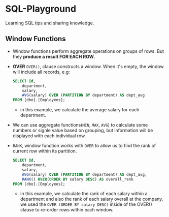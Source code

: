 # SQL-Playground
Learning SQL tips and sharing knowledge.

## Window Functions

- Window functions perform aggregate operations on groups of rows. But they **produce a result FOR EACH ROW**.

- **OVER** `OVER()`, clause constructs a window. When it's empty, the window will include all records, e.g:
    ```SQL
    SELECT Id,
        department,
        salary,
        AVG(salary) OVER (PARTITION BY department) AS dept_avg
    FROM [dbo].[Employees];
    ```
    - in this example, we calculate the average salary for each department.

- We can use aggregate functions(`MIN`, `MAX`, `AVG`) to calculate some numbers or signle value based on grouping, but information will be displayed with each individual row.

- `RANK`, window function works with `OVER` to allow us to find the rank of current row within its partition.
    ```SQL
    SELECT Id,
        department,
        salary,
        AVG(salary) OVER (PARTITION BY department) AS dept_avg,
        RANK() OVER(ORDER BY salary DESC) AS overall_rank
    FROM [dbo].[Employees];
    ```
    - in this example, we calculate the rank of each salary within a department and also the rank of each salary overall at the company, we used the `OVER (ORDER BY salary DESC)` inside of the OVER() clause to re-order rows within each window.